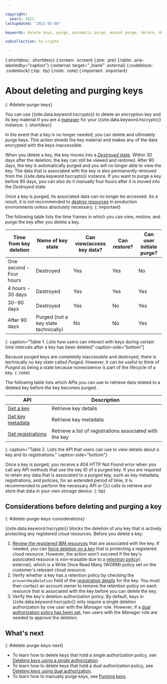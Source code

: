```yaml
---

copyright:
  years: 2021
lastupdated: "2021-05-08"

keywords: delete keys, purge, automatic purge, manual purge, delete, destroy

subcollection: hs-crypto

---
```


{:shortdesc: .shortdesc}
{:screen: .screen}
{:pre: .pre}
{:table: .aria-labeledby="caption"}
{:external: target="_blank" .external}
{:codeblock: .codeblock}
{:tip: .tip}
{:note: .note}
{:important: .important}

# About deleting and purging keys
{: #delete-purge-keys}

You can use {{site.data.keyword.hscrypto}} to delete an encryption key and its key material if you are a [manager](/docs/hs-crypto?topic=hs-crypto-manage-access) for your {{site.data.keyword.hscrypto}} instance.
{: shortdesc}

In the event that a key is no longer needed, you can delete and ultimately purge keys. This action shreds the key material and makes any of the data encrypted with the keys inaccessible.

When you delete a key, the key moves into a [_Destroyed_ state](/docs/hs-crypto?topic=hs-crypto-key-states). Within 30 days after the deletion, the key can still be viewed and restored. After 90 days, the key is automatically purged and you will no longer able to view the key. The data that is associated with the key is also permanently removed from the {{site.data.keyword.hscrypto}} instance. If you want to purge a key before 90 days, you can also do it manually four hours after it is moved into the _Destroyed_ state.

Once a key is purged, its associated data can no longer be accessed. As a result, it is not recommended to [destroy resources](/docs/hs-crypto?topic=hs-crypto-security-and-compliance#data-deletion) in production environments unless absolutely necessary.
{: important}

The following table lists the time frames in which you can view, restore, and purge the key after you delete a key.

| Time from key deletion  | Name of key state | Can view/access key data? | Can restore? | Can user initiate purge? |
|-------------------------|-------------------|---------------------------|--------------|--------------------------|
| One second - Four hours | Destroyed         | Yes                       | Yes          | No                       |
| 4 hours - 30 days       | Destroyed         | Yes                       | Yes          | Yes                      |
| 30-90 days              | Destroyed         | Yes                       | No           | Yes                      |
| After 90 days           | Purged (not a key state technically)        | No                        | No           | Yes                      |
{: caption="Table 1. Lists how users can interact with keys during certain time intervals after a key has been deleted" caption-side="bottom"}

Because purged keys are completely inaccessible and destroyed, there is technically no key state called _Purged_. However, it can be useful to think of _Purged_ as being a state because nonexistence is part of the lifecycle of a key.
{: note}

The following table lists which APIs you can use to retrieve data related to a deleted key before the key becomes purged.

| API               | Description                                              |
|------------------ |----------------------------------------------------------|
| [Get a key](/docs/hs-crypto?topic=hs-crypto-retrieve-key)                       | Retrieve key details                                     |
| [Get key metadata](/docs/hs-crypto?topic=hs-crypto-view-key-details)     | Retrieve key metadata                                    |
| [Get registrations](/docs/hs-crypto?topic=hs-crypto-view-protected-resources) | Retrieve a list of registrations associated with the key |
{: caption="Table 2. Lists the API that users can use to view details about a key and its registrations." caption-side="bottom"}

Once a key is purged, you receive a 404 HTTP Not Found error when you call any API methods that use the key ID of a purged key. If you are required to retain any data that is associated to a purged key, such as key metadata, registrations, and policies, for an extended period of time, it is recommended to perform the necessary API or CLI calls to retrieve and store that data in your own storage device.
{: tip}

## Considerations before deleting and purging a key
{: #delete-purge-keys-considerations}

{{site.data.keyword.hscrypto}} blocks the deletion of any key that is actively protecting any registered cloud resources. Before you delete a key:

1. [Review the registered IBM resources](/docs/hs-crypto?topic=hs-crypto-view-protected-resources) that are associated with the key. If needed, you can [force deletion on a key](/docs/hs-crypto?topic=hs-crypto-delete-keys#delete-key-force) that is protecting a registered cloud resource. However, the action won't succeed if the key's associated resource is non-erasable due to a [retention policy](/docs/cloud-object-storage?topic=cloud-object-storage-immutable#immutable-terminology-policy){: external}, which is a Write Once Read Many (WORM) policy set on the customer's relevant cloud resource.
2. Verify whether a key has a retention policy by checking the `preventKeyDeletion` field of the [registration details](/docs/hs-crypto?topic=hs-crypto-view-protected-resources#view-protected-resources-api) for the key. You must then contact an account owner to remove the retention policy on each resource that is associated with the key before you can delete the key.
3. Verify the key's deletion authorization policy. By default, keys in {{site.data.keyword.hscrypto}} only require a single deletion authorization by one user with the _Manager_ role. However, if a [dual authorization policy has been set](/docs/hs-crypto?topic=hs-crypto-set-dual-auth-key-policy), two users with the _Manager_ role are needed to approve the deletion.

## What's next
{: #delete-purge-keys-next}

- To learn how to delete keys that hold a single authorization policy, see [Deleting keys using a single authorization](/docs/hs-crypto?topic=hs-crypto-delete-keys).
- To learn how to delete keys that hold a dual authorization policy, see [Deleting keys using dual authorization](/docs/hs-crypto?topic=hs-crypto-delete-dual-auth-keys).
- To learn how to manually purge keys, see [Purging keys](/docs/hs-crypto?topic=hs-crypto-purge-keys).
